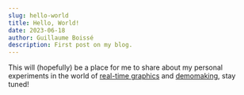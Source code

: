 ```yaml
---
slug: hello-world
title: Hello, World!
date: 2023-06-18
author: Guillaume Boissé
description: First post on my blog.
---
```


This will (hopefully) be a place for me to share about my personal experiments in the world of [real-time graphics](https://mastodon.gamedev.place/@gboisse/109370946844131268) and [demomaking](https://www.pouet.net/prod.php?which=94177), stay tuned!
